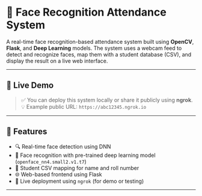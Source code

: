 # 🧠 Face Recognition Attendance System

A real-time face recognition-based attendance system built using **OpenCV**, **Flask**, and **Deep Learning** models. The system uses a webcam feed to detect and recognize faces, map them with a student database (CSV), and display the result on a live web interface.

---

## 📸 Live Demo

> ✅ You can deploy this system locally or share it publicly using **ngrok**.  
> 💡 Example public URL: `https://abc12345.ngrok.io`

---

## 🧰 Features

- 🔍 Real-time face detection using DNN
- 🧠 Face recognition with pre-trained deep learning model (`openface_nn4.small2.v1.t7`)
- 📄 Student CSV mapping for name and roll number
- 🌐 Web-based frontend using Flask
- 📡 Live deployment using `ngrok` (for demo or testing)

---


